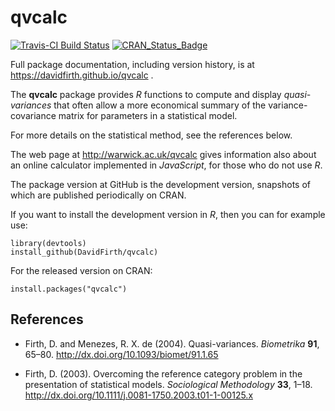 # qvcalc

[![Travis-CI Build Status](https://travis-ci.org/DavidFirth/qvcalc.svg?branch=master)](https://travis-ci.org/DavidFirth/qvcalc)
[![CRAN_Status_Badge](http://www.r-pkg.org/badges/version/qvcalc)](https://cran.r-project.org/package=qvcalc)

Full package documentation, including version history, is at https://davidfirth.github.io/qvcalc .

The **qvcalc** package provides _R_ functions to compute and display *quasi-variances* that often allow a more economical 
summary of the variance-covariance matrix for parameters in a statistical model.

For more details on the statistical method, see the references below. 

The web page at http://warwick.ac.uk/qvcalc gives information 
also about an online calculator implemented in _JavaScript_, for those who do not use *R*.

The package version at GitHub is the development version, snapshots of which are published periodically on CRAN. 

If you want to install the development version in *R*, then you can for example use:
```
library(devtools)
install_github(DavidFirth/qvcalc)
```
For the released version on CRAN:
```
install.packages("qvcalc")
```

## References

* Firth, D. and Menezes, R. X. de (2004). Quasi-variances. *Biometrika* **91**, 65–80.  http://dx.doi.org/10.1093/biomet/91.1.65

* Firth, D. (2003). Overcoming the reference category problem in the presentation of statistical models. *Sociological Methodology* **33**, 1–18.  http://dx.doi.org/10.1111/j.0081-1750.2003.t01-1-00125.x
  
